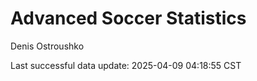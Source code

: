 # Advanced Soccer Statistics
Denis Ostroushko

<!-- gfm -->

Last successful data update: 2025-04-09 04:18:55 CST
